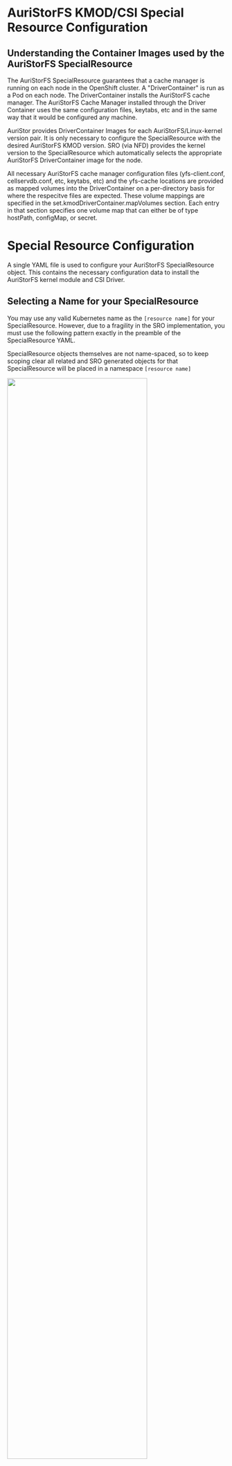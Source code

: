 
# AuriStorFS KMOD/CSI Special Resource Configuration

## Understanding the Container Images used by the AuriStorFS SpecialResource
The AuriStorFS SpecialResource guarantees that a cache manager is running on each node in the OpenShift cluster. A "DriverContainer" is run as a Pod on each node. The DriverContainer installs the AuriStorFS cache manager. The AuriStorFS Cache Manager installed through the Driver Container uses the same configuration files, keytabs, etc and in the same way that it would be configured any machine.

AuriStor provides DriverContainer Images for each AuriStorFS/Linux-kernel version pair. It is only necessary to configure the SpecialResource with the desired AuriStorFS KMOD version. SRO (via NFD) provides the kernel version to the SpecialResource which automatically selects the appropriate AuriStorFS DriverContainer image for the node.

All necessary AuriStorFS cache manager configuration files (yfs-client.conf, cellservdb.conf, etc, keytabs, etc) and the yfs-cache locations are provided as mapped volumes into the DriverContainer on a per-directory basis for where the respecitve files are expected. These volume mappings are specified in the set.kmodDriverContainer.mapVolumes section. Each entry in that section specifies one volume map that can either be of type hostPath, configMap, or secret.

# Special Resource Configuration

A single YAML file is used to configure your AuriStorFS  SpecialResource object.  This contains the necessary configuration data to install the AuriStorFS kernel module and CSI Driver.  

## Selecting a Name for your SpecialResource

You may use any valid Kubernetes name as the ```[resource name]``` for your SpecialResource.  However, due to a fragility in the SRO implementation, you must use the following pattern exactly in the preamble of the SpecialResource YAML.  

SpecialResource objects themselves are not name-spaced, so to keep scoping clear all related and SRO generated objects for that SpecialResource will be placed in a namespace  ```[resource name]```

<IMG SRC="special-resource-preamble-1.jpg" width=80%>

For example, if you wanted to use the name ```auristorfs-client``` for your SpecialResource you would configure it this way:

<IMG SRC="special-resource-preamble-2.jpg" width=80%>

Example SpecialResource can be found at: [auristorfs-client-special-resource.yaml](auristorfs-client-special-resource.yaml) 

## AuriStorFS SpecialResource details

There are three primary configuration sections, each found under .spec:

| Section |Description |
|----|---|
| chart | The **.spec.chart.version** field specifies which version of the AuriStor Special Resource Chart to be used.  This ***MUST*** match the deployed Special Resource Chart ConfigMap. See 7b below on Deploying the AuriStorFS Special Resource Chart ConfigMap  |
| namespace | All Kubernetes Objects (DaemonSets, StatefulSets, Pods, ConfigMaps, etc.) created by the SpecialResource's Helm charts will be placed in this namespace  Recommended namespace name is: auristorfs-client|
| set | The set section contains all the AuriStorFS specific SpecialResource Helm 'Values' |

The below is from the sample SpecialResource [auristorfs-client-special-resource.yaml](auristorfs-client-special-resource.yaml) 

```
apiVersion: sro.openshift.io/v1beta1
kind: SpecialResource
metadata:
  name: auristorfs-client
spec:
  namespace: auristorfs-client

  chart:
    name: auristorfs-client
    version: 0.0.6
    repository:
      name: auristorfs-client-chart
      url: cm://auristorfs-client/auristorfs-client-chart

  set:
    kind: Values
    apiVersion: sro.openshift.io/v1beta1
    kmodNames: ["yfs"]

    runArgs:
      platform: "openshift-container-platform"

    nodeSelector: { auristor.com/auristorfs-group: group-1 }

    kmodDriverContainer:
      image:
        auristorRegistry: "ghcr.io/auristor"
        auristorKmodVersion: "2021.05-20"
        kmodImagePullPolicy: Always
        terminationGracePeriodSeconds: 2

      mapVolumes:
        - label: yfs-cache
          target: /var/cache/yfs
          hostPath: 
            path: /var/cache/yfs
            
        - label: etc-yfs
          target: /etc/yfs
          configMap:
            name: etc-yfs

        - label: usr-share-yfs
          target: /usr/share/yfs
          configMap:
            name: usr-share-yfs

        # - label: etc-yfs-keytabs
        #   target: /etc/yfs-keytabs
        #   secret:
        #     name: etc-yfs-keytabs
        
        - label: etc-yfs-keytabs
          target: /etc/yfs-keytabs
          hostPath:
            path: /etc/yfs-keytabs           


    csiDriver:
      image:       ###   Registry and Version Values
        auristorRegistry: ghcr.io/auristor
        auristorCsiVersion: 2022.09-1
        csiDriverImagePullPolicy: Always
        k8sSigStorageRegistry: k8s.gcr.io/sig-storage
        k8sSigStorageImagePullPolicy: Always


      cacheManager:       ###  Cache Manager Values
        defaultCacheManager: auristor

      afsMount:
        mountSeLinuxFS: "true"
        auristorfsMountOptions: "-o context=system_u:object_r:container_file_t:s0"       

      logging:
        logLevel: INFO  # (DEBUG, INFO, WARNING, ERROR, or FATAL)

      debug: 
        debugShowMounts: false
        debugShowExecs: false
        debugShowCsiRequests: false		
```	

### Name Fields

As described in the section on Selecting a *Name for your SpecialResource*, there is a proscribed convention for these fields that must be followed

The following fields must follow the proscribed convention

* **.metadata.name:** The name of the SpecialResource
* **.spec.namespace** The namespace for this SpecialResource
* **.spec.chart.name:** The helm chart name for the SpecialResource
* **spec.chart.repository.name** The placeholder hel repo name, but this is unused because the charts are deployed as ConfigMaps created during deployment
* **.spec.chart.repository.url:** The URL format for ConfigMap contained Chart content

### Version Field

The version field must contain the value corresponding to the desired release branch obtaint from GitHub
* **.spec.chart.version:** Chart version of format ```0.0.N``` corresponding to GitHub branch ```version-0.0.N```

### Fields that should be left unchanged

* **.set.kind:*** Values 
* **.set.apiVersion:** sro.openshift.io/v1beta1 
* **.set.kmodNames:*** ["yfs"] 
* **.set.runArgs.platform:*** "openshift-container-platform" 

### Node Selection

If this is a SpecialResource targeting a subset of nodes in the cluster, the node-selector field should be set with the corresponding node labels
* **.set.nodeSelector:** { auristor.com/auristorfs-group: group-1 }

If a single SpecialResource is to be deployed homogeneously to all nodes in the clustetr, leave the nodeSelector empty
* **.set.nodeSelector:** {  }


###  **.set.kmodDriverContainer** Fields
- **.image:**
	-   **.auristorRegistry**: The Container Registry where the Driver Container Images are located
	-   **.auristorKmodVersion**: The AuriStorFS kernel module version  
- **.mapVolumes**:  Configuration directory file contents provided as ConfigMaps and Secrets
	- **.label**: Used within the Pod to associate volumeMounts with volumes
    - **target**: Path in the Driver Container for the mapped directory's files
	- **,hostPath.path**: The local path on the node associated with this entry
    - **,configMap.name**: The ConfigMap object name associated with this entry
    - **,secret.name**: The Secret object name that is associated with this entry
,
For hostPaths, the constituent files would be expected to have been pre-installed and found under a hostPath on the nodes which had been pre-configured and/or pre-populated on that node using a OpenShift MachineConfig objects.
* The yfs-cache must always be a hostPath directory
* The key-tabs volume may be either a hostPath or a secret, depending upon whether you are using shared keytabs across all nodes or are using per-node keytabs

Alternatively files can via injected into the nodes via ConfigMap or Secret objects 
* The etc-yfs and usr-share-yfs volumes would typically be specified as configMaps.
* The key-tabs volume may be either a hostPath or a secret, depending upon whether you are using shared keytabs across all nodes or are using per-node keytabs

**More on VolumeMaps:** Example Values and other information about preparing the ConfigMap and Secrets corresponding to volumeMaps can be found at [examples/volumeMaps](examples/volumeMaps).  These are provided as examples ONLY because your configuration and keytabs will be specific to your organization/installation.  They do NOT correspond to real-life values.

It is necessary to create a script to create these supporting ConfigMaps and Secrets along with a script to destroy them.  The folowing are provided as examples only:

* [examples/volumeMaps/createMaps](examples/volumeMaps/createMaps)
* [examples/volumeMaps/deleteMaps](examples/volumeMaps/deleteMaps)


###  CSI Driver Configuration

The AuriStorFS CSI Driver is versioned independently from the AuriStorFS kmod version numbers.   Note however that the AuriStorFS KMOD/CSI versions will track closely to CSI Driver versions.

###  **.set.csiDriver** Fields

-   **.image:**
	-  **.auristorRegistry**: The Container Registry where the AuriStorFS CSI Container Images are located
	-   **.auristorCsiVersion**: The AuriStorFS CSI Driver version.
	-   **.csiDriverImagePullPolicy**: The AuriStorFS CSI Driver Container Image Pull Policy
	-   **.k8sSigStorageRegistry**: The Container Registry for the Kubernetes SigStorage CSI Sidecar Container Images
	-   **..csiDriverImagePullPolicy**: The CSI Sidecar Container Image Pull Policy 
-   **.cacheManager:**
	- **.defaultCacheManager**: "auristor" or "kafs"
-   **.afsMount:**
	- **.mountSeLinuxFS**: Expictly mount SeLinux (true/false)
	- **.auristorfsMountOptions**: Mount Options for AuriStor FS Root mounting
-   **.logging:**
	- **.logLevel**: DEBUG, INFO, WARNING, ERROR, or FATAL
-   **.debug:**
	- **.debugShowMounts**: Log mount commands and results	
	- **.debugShowExecs**: Log all 'exec' commands and results
	- **.debugShowCsiRequests**: Log all CSI requests and responses


